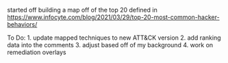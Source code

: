 started off building a map off of the top 20 defined in https://www.infocyte.com/blog/2021/03/29/top-20-most-common-hacker-behaviors/


To Do:
    1. update mapped techniques to new ATT&CK version
    2. add ranking data into the comments
    3. adjust based off of my background
    4. work on remediation overlays

    